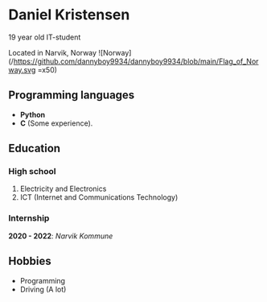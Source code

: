 # Daniel Kristensen

19 year old IT-student

Located in Narvik, Norway ![Norway](/https://github.com/dannyboy9934/dannyboy9934/blob/main/Flag_of_Norway.svg =x50)

## Programming languages

- **Python**<br>
- **C** (Some experience).

## Education

### High school

1. Electricity and Electronics
2. ICT (Internet and Communications Technology)<br>

### Internship
**2020 - 2022**: *Narvik Kommune*

## Hobbies

- Programming
- Driving (A lot)
